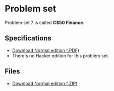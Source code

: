 # Problem set

Problem set 7 is called **C$50 Finance**.

## Specifications

* [Download Normal edition (.PDF)](pset7.pdf)
* There's no Hacker edition for this problem set.

## Files

* [Download Normal edition (.ZIP)](pset7.zip)